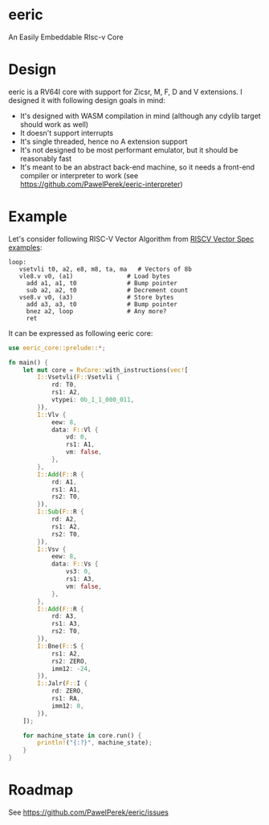 # eeric

An Easily Embeddable RIsc-v Core

# Design

eeric is a RV64I core with support for Zicsr, M, F, D and V extensions. I designed it with following design goals in mind:

- It's designed with WASM compilation in mind (although any cdylib target should work as well)
- It doesn't support interrupts
- It's single threaded, hence no A extension support
- It's not designed to be most performant emulator, but it should be reasonably fast
- It's meant to be an abstract back-end machine, so it needs a front-end compiler or interpreter to work (see https://github.com/PawelPerek/eeric-interpreter)

# Example

Let's consider following RISC-V Vector Algorithm from [RISCV Vector Spec examples](https://github.com/riscv/riscv-v-spec):

```
loop:
   vsetvli t0, a2, e8, m8, ta, ma   # Vectors of 8b
   vle8.v v0, (a1)               # Load bytes
     add a1, a1, t0              # Bump pointer
     sub a2, a2, t0              # Decrement count
   vse8.v v0, (a3)               # Store bytes
     add a3, a3, t0              # Bump pointer
     bnez a2, loop               # Any more?
     ret
```

It can be expressed as following eeric core:
```rust
use eeric_core::prelude::*;

fn main() {
    let mut core = RvCore::with_instructions(vec![
        I::Vsetvli(F::Vsetvli {
            rd: T0,
            rs1: A2,
            vtypei: 0b_1_1_000_011,
        }),
        I::Vlv {
            eew: 8,
            data: F::Vl {
                vd: 0,
                rs1: A1,
                vm: false,
            },
        },
        I::Add(F::R {
            rd: A1,
            rs1: A1,
            rs2: T0,
        }),
        I::Sub(F::R {
            rd: A2,
            rs1: A2,
            rs2: T0,
        }),
        I::Vsv {
            eew: 8,
            data: F::Vs {
                vs3: 0,
                rs1: A3,
                vm: false,
            },
        },
        I::Add(F::R {
            rd: A3,
            rs1: A3,
            rs2: T0,
        }),
        I::Bne(F::S {
            rs1: A2,
            rs2: ZERO,
            imm12: -24,
        }),
        I::Jalr(F::I {
            rd: ZERO,
            rs1: RA,
            imm12: 0,
        }),
    ]);

    for machine_state in core.run() {
        println!("{:?}", machine_state);
    }
}
```

# Roadmap

See https://github.com/PawelPerek/eeric/issues
